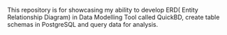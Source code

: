 This repository is for showcasing my ability to develop ERD( Entity Relationship Diagram) in Data Modelling Tool called QuickBD, create table schemas in PostgreSQL and query data for analysis.  
